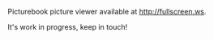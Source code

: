 Picturebook picture viewer available at http://fullscreen.ws.

It's work in progress, keep in touch!
